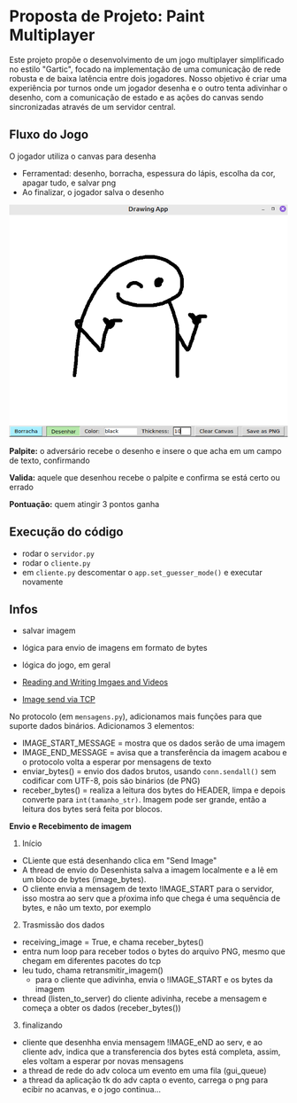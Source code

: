 # Proposta de Projeto: Paint Multiplayer

Este projeto propõe o desenvolvimento de um jogo multiplayer simplificado no estilo "Gartic", focado na implementação de uma comunicação de rede robusta e de baixa latência entre dois jogadores. Nosso objetivo é criar uma experiência por turnos onde um jogador desenha e o outro tenta adivinhar o desenho, com a comunicação de estado e as ações do canvas sendo sincronizadas através de um servidor central.

## Fluxo do Jogo

O jogador utiliza o canvas para desenha
- Ferramentad: desenho, borracha, espessura do lápis, escolha da cor, apagar tudo, e salvar png
- Ao finalizar, o jogador salva o desenho

![Logo da empresa](img.png)

**Palpite:** o adversário recebe o desenho e insere o que acha em um campo de texto, confirmando

**Valida:** aquele que desenhou recebe o palpite e confirma se está certo ou errado

**Pontuação:** quem atingir 3 pontos ganha

## Execução do código
- rodar o `servidor.py`
- rodar o `cliente.py`
- em `cliente.py` descomentar o `app.set_guesser_mode()` e executar novamente

## Infos

- salvar imagem
- lógica para envio de imagens em formato de bytes
- lógica do jogo, em geral

- [Reading and Writing Imgaes and Videos](https://www.opencv.org.cn/opencvdoc/2.3.2/html/modules/highgui/doc/reading_and_writing_images_and_video.html)
- [Image send via TCP](https://stackoverflow.com/questions/20820602/image-send-via-tcp)


No protocolo (em `mensagens.py`), adicionamos mais funções para que suporte dados binários. Adicionamos 3 elementos:
- IMAGE_START_MESSAGE = mostra que os dados serão de uma imagem
- IMAGE_END_MESSAGE = avisa que a transferência da imagem acabou e o protocolo volta a esperar por mensagens de texto
- enviar_bytes() = envio dos dados brutos, usando `conn.sendall()` sem codificar com UTF-8, pois são binários (de PNG)
- receber_bytes() = realiza a leitura dos bytes do HEADER, limpa e depois converte para `int(tamanho_str)`. Imagem pode ser grande, então a leitura dos bytes será feita por blocos.

**Envio e Recebimento de imagem**
1. Início
 - CLiente que está desenhando clica em "Send Image"
 - A thread de envio do Desenhista salva a imagem localmente e a lê em um bloco de bytes (image_bytes).
 - O cliente envia a mensagem de texto !IMAGE_START para o servidor, isso mostra ao serv que a pŕoxima info que chega é uma sequência de bytes, e não um texto, por exemplo

2. Trasmissão dos dados
  - receiving_image = True, e chama receber_bytes()
  - entra num loop para receber todos o bytes do arquivo PNG, mesmo que chegam em diferentes pacotes do tcp 
  - leu tudo, chama retransmitir_imagem()
    - para o cliente que adivinha, envia o !IMAGE_START e os bytes da imagem
  - thread (listen_to_server) do cliente adivinha, recebe a mensagem e começa a obter os dados (receber_bytes())
3. finalizando
- cliente que desenhha envia mensagem !IMAGE_eND ao serv, e ao cliente adv, indica que a transferencia dos bytes está completa, assim, eles voltam a esperar por novas mensagens
- a thread de rede do adv coloca um evento em uma fila (gui_queue)
- a thread da aplicação tk do adv capta o evento, carrega o png para ecibir no acanvas, e o jogo continua...
  